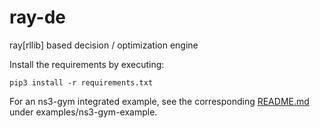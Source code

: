 # ray-de
ray\[rllib\] based decision / optimization engine

Install the requirements by executing:

```
pip3 install -r requirements.txt
```

For an ns3-gym integrated example, see the corresponding [README.md](examples/ns3-gym-example) under examples/ns3-gym-example.
